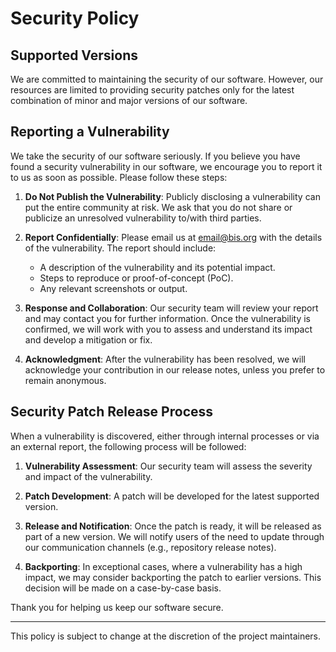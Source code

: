 # Security Policy

## Supported Versions

We are committed to maintaining the security of our software. However, our resources are limited to providing security patches only for the latest combination of minor and major versions of our software.

## Reporting a Vulnerability

We take the security of our software seriously. If you believe you have found a security vulnerability in our software, we encourage you to report it to us as soon as possible. Please follow these steps:

1. **Do Not Publish the Vulnerability**: Publicly disclosing a vulnerability can put the entire community at risk. We ask that you do not share or publicize an unresolved vulnerability to/with third parties.

2. **Report Confidentially**: Please email us at [email@bis.org](mailto:email@bis.org) with the details of the vulnerability. The report should include:

   - A description of the vulnerability and its potential impact.
   - Steps to reproduce or proof-of-concept (PoC).
   - Any relevant screenshots or output.

3. **Response and Collaboration**: Our security team will review your report and may contact you for further information. Once the vulnerability is confirmed, we will work with you to assess and understand its impact and develop a mitigation or fix.

4. **Acknowledgment**: After the vulnerability has been resolved, we will acknowledge your contribution in our release notes, unless you prefer to remain anonymous.

## Security Patch Release Process

When a vulnerability is discovered, either through internal processes or via an external report, the following process will be followed:

1. **Vulnerability Assessment**: Our security team will assess the severity and impact of the vulnerability.

2. **Patch Development**: A patch will be developed for the latest supported version.

3. **Release and Notification**: Once the patch is ready, it will be released as part of a new version. We will notify users of the need to update through our communication channels (e.g., repository release notes).

4. **Backporting**: In exceptional cases, where a vulnerability has a high impact, we may consider backporting the patch to earlier versions. This decision will be made on a case-by-case basis.

Thank you for helping us keep our software secure.

---

This policy is subject to change at the discretion of the project maintainers.
